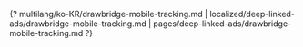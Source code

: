 {? multilang/ko-KR/drawbridge-mobile-tracking.md | localized/deep-linked-ads/drawbridge-mobile-tracking.md | pages/deep-linked-ads/drawbridge-mobile-tracking.md ?}
